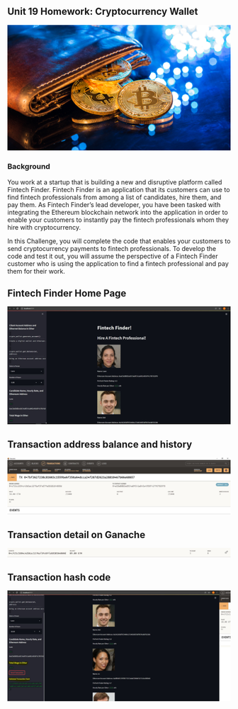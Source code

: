 ## Unit 19 Homework: Cryptocurrency Wallet

![An image shows a wallet with bitcoin.](Images/19-4-challenge-image.png)

### Background

You work at a startup that is building a new and disruptive platform called Fintech Finder. Fintech Finder is an application that its customers can use to find fintech professionals from among a list of candidates, hire them, and pay them. As Fintech Finder’s lead developer, you have been tasked with integrating the Ethereum blockchain network into the application in order to enable your customers to instantly pay the fintech professionals whom they hire with cryptocurrency.

In this Challenge, you will complete the code that enables your customers to send cryptocurrency payments to fintech professionals. To develop the code and test it out, you will assume the perspective of a Fintech Finder customer who is using the application to find a fintech professional and pay them for their work.

## Fintech Finder Home Page
![Fintech finder page](https://github.com/Djachechi/Blockchain-app/blob/main/Screenshots/Fintech-finder-page.JPG?raw=true)

## Transaction address balance and history
![Ganache transaction located](https://github.com/Djachechi/Blockchain-app/blob/main/Screenshots/Ganache-transaction-located.JPG?raw=true)

## Transaction detail on Ganache
![Located account index](https://github.com/Djachechi/Blockchain-app/blob/main/Screenshots/Located-account-index%200.JPG?raw=true)

## Transaction hash code
![Resulting-transaction](https://github.com/Djachechi/Blockchain-app/blob/main/Screenshots/Resulting-transaction-hash-code.JPG?raw=true)